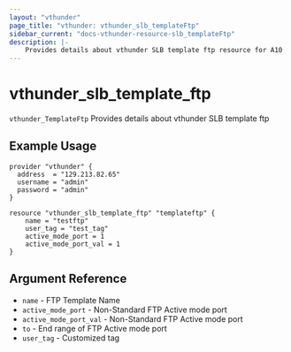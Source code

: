 ```yaml
---
layout: "vthunder"
page_title: "vthunder: vthunder_slb_templateFtp"
sidebar_current: "docs-vthunder-resource-slb_templateFtp"
description: |-
    Provides details about vthunder SLB template ftp resource for A10
---
```


# vthunder\_slb\_template\_ftp

`vthunder_TemplateFtp` Provides details about vthunder SLB template ftp
## Example Usage


```hcl
provider "vthunder" {
  address  = "129.213.82.65"
  username = "admin"
  password = "admin"
}

resource "vthunder_slb_template_ftp" "templateftp" {
	name = "testftp"
	user_tag = "test_tag"
	active_mode_port = 1
	active_mode_port_val = 1
}
```

## Argument Reference

* `name` - FTP Template Name
* `active_mode_port` - Non-Standard FTP Active mode port
* `active_mode_port_val` - Non-Standard FTP Active mode port
* `to` - End range of FTP Active mode port
* `user_tag` - Customized tag




